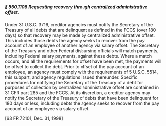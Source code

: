 ##### § 550.1108 Requesting recovery through centralized administrative offset. #####

Under 31 U.S.C. 3716, creditor agencies must notify the Secretary of the Treasury of all debts that are delinquent as defined in the FCCS (over 180 days) so that recovery may be made by centralized administrative offset. This includes those debts the agency seeks to recover from the pay account of an employee of another agency via salary offset. The Secretary of the Treasury and other Federal disbursing officials will match payments, including Federal salary payments, against these debts. Where a match occurs, and all the requirements for offset have been met, the payments will be offset to collect the debt. Prior to offset of the pay account of an employee, an agency must comply with the requirements of 5 U.S.C. 5514, this subpart, and agency regulations issued thereunder. Specific procedures for notifying the Secretary of the Treasury of a debt for purposes of collection by centralized administrative offset are contained in 31 CFR part 285 and the FCCS. At its discretion, a creditor agency may notify the Secretary of the Treasury of debts that have been delinquent for 180 days or less, including debts the agency seeks to recover from the pay account of an employee via salary offset.

[63 FR 72101, Dec. 31, 1998]